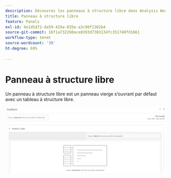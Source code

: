 ```yaml
---
description: Découvrez les panneaux à structure libre dans Analysis Workspace.
title: Panneau à structure libre
feature: Panels
exl-id: 4e1d5d72-da59-419a-835e-a3c90f1362b4
source-git-commit: 16f1a732260ace8393d7303134fc351740fd1661
workflow-type: tm+mt
source-wordcount: '39'
ht-degree: 69%

---
```


# Panneau à structure libre

Un panneau à structure libre est un panneau vierge s’ouvrant par défaut avec un tableau à structure libre.

![Panneau à structure libre par défaut qui affiche un panneau vierge avec un tableau à structure libre.](assets/freeform-panel.png)
